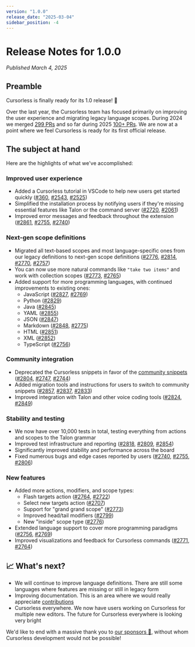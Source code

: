 ```yaml
---
version: "1.0.0"
release_date: "2025-03-04"
sidebar_position: -4
---
```


# Release Notes for 1.0.0

_Published March 4, 2025_

## Preamble

Cursorless is finally ready for its 1.0 release! 🎉

Over the last year, the Cursorless team has focused primarily on improving the user experience and migrating legacy language scopes. During 2024 we merged [299 PRs](https://github.com/cursorless-dev/cursorless/pulls?q=merged%3A2024+sort%3Aupdated-asc+) and so far during 2025 [100+ PRs](https://github.com/cursorless-dev/cursorless/pulls?q=merged%3A2025+sort%3Aupdated-asc+). We are now at a point where we feel Cursorless is ready for its first official release.

## The subject at hand

Here are the highlights of what we've accomplished:

### Improved user experience

- Added a Cursorless tutorial in VSCode to help new users get started quickly ([#360](https://github.com/cursorless-dev/cursorless/pull/360), [#2543](https://github.com/cursorless-dev/cursorless/pull/2543), [#2525](https://github.com/cursorless-dev/cursorless/pull/2525))
- Simplified the installation process by notifying users if they're missing essential features like Talon or the command server ([#2720](https://github.com/cursorless-dev/cursorless/pull/2720), [#2061](https://github.com/cursorless-dev/cursorless/pull/2061))
- Improved error messages and feedback throughout the extension ([#2861](https://github.com/cursorless-dev/cursorless/pull/2861), [#2755](https://github.com/cursorless-dev/cursorless/pull/2755), [#2740](https://github.com/cursorless-dev/cursorless/pull/2740))

### Next-gen scope definitions

- Migrated all text-based scopes and most language-specific ones from our legacy definitions to next-gen scope definitions ([#2776](https://github.com/cursorless-dev/cursorless/pull/2776), [#2814](https://github.com/cursorless-dev/cursorless/pull/2814), [#2770](https://github.com/cursorless-dev/cursorless/pull/2770), [#2757](https://github.com/cursorless-dev/cursorless/pull/2757))
- You can now use more natural commands like `"take two items"` and work with collection scopes ([#2773](https://github.com/cursorless-dev/cursorless/pull/2773), [#2765](https://github.com/cursorless-dev/cursorless/pull/2765))
- Added support for more programming languages, with continued improvements to existing ones:
  - JavaScript ([#2827](https://github.com/cursorless-dev/cursorless/pull/2827), [#2769](https://github.com/cursorless-dev/cursorless/pull/2769))
  - Python ([#2829](https://github.com/cursorless-dev/cursorless/pull/2829))
  - Java ([#2845](https://github.com/cursorless-dev/cursorless/pull/2845))
  - YAML ([#2855](https://github.com/cursorless-dev/cursorless/pull/2855))
  - JSON ([#2847](https://github.com/cursorless-dev/cursorless/pull/2847))
  - Markdown ([#2848](https://github.com/cursorless-dev/cursorless/pull/2848), [#2775](https://github.com/cursorless-dev/cursorless/pull/2775))
  - HTML ([#2851](https://github.com/cursorless-dev/cursorless/pull/2851))
  - XML ([#2852](https://github.com/cursorless-dev/cursorless/pull/2852))
  - TypeScript ([#2756](https://github.com/cursorless-dev/cursorless/pull/2756))

### Community integration

- Deprecated the Cursorless snippets in favor of the [community snippets](https://github.com/talonhub/community/tree/f7e5f9696c7ed6e78e8488c8b7fb1c6bbcc25779/core/snippets) ([#2804](https://github.com/cursorless-dev/cursorless/pull/2804), [#2747](https://github.com/cursorless-dev/cursorless/pull/2747), [#2744](https://github.com/cursorless-dev/cursorless/pull/2744))
- Added migration tools and instructions for users to switch to community snippets ([#2857](https://github.com/cursorless-dev/cursorless/pull/2857), [#2837](https://github.com/cursorless-dev/cursorless/pull/2837), [#2833](https://github.com/cursorless-dev/cursorless/pull/2833))
- Improved integration with Talon and other voice coding tools ([#2824](https://github.com/cursorless-dev/cursorless/pull/2824), [#2849](https://github.com/cursorless-dev/cursorless/pull/2849))

### Stability and testing

- We now have over 10,000 tests in total, testing everything from actions and scopes to the Talon grammar
- Improved test infrastructure and reporting ([#2818](https://github.com/cursorless-dev/cursorless/pull/2818), [#2809](https://github.com/cursorless-dev/cursorless/pull/2809), [#2854](https://github.com/cursorless-dev/cursorless/pull/2854))
- Significantly improved stability and performance across the board
- Fixed numerous bugs and edge cases reported by users ([#2740](https://github.com/cursorless-dev/cursorless/pull/2740), [#2755](https://github.com/cursorless-dev/cursorless/pull/2755), [#2806](https://github.com/cursorless-dev/cursorless/pull/2806))

### New features

- Added more actions, modifiers, and scope types:
  - Flash targets action ([#2764](https://github.com/cursorless-dev/cursorless/pull/2764), [#2722](https://github.com/cursorless-dev/cursorless/pull/2722))
  - Select new targets action ([#2707](https://github.com/cursorless-dev/cursorless/pull/2707))
  - Support for "grand grand scope" ([#2773](https://github.com/cursorless-dev/cursorless/pull/2773))
  - Improved head/tail modifiers ([#2799](https://github.com/cursorless-dev/cursorless/pull/2799))
  - New "inside" scope type ([#2776](https://github.com/cursorless-dev/cursorless/pull/2776))
- Extended language support to cover more programming paradigms ([#2756](https://github.com/cursorless-dev/cursorless/pull/2756), [#2769](https://github.com/cursorless-dev/cursorless/pull/2769))  
- Improved visualizations and feedback for Cursorless commands ([#2771](https://github.com/cursorless-dev/cursorless/pull/2771), [#2764](https://github.com/cursorless-dev/cursorless/pull/2764))

## 📈 What's next?

- We will continue to improve language definitions. There are still some languages where features are missing or still in legacy form
- Improving documentation. This is an area where we would really appreciate [contributions](https://github.com/cursorless-dev/cursorless/issues?q=is%3Aissue%20state%3Aopen%20label%3Adocumentation)
- Cursorless everywhere. We now have users working on Cursorless for multiple new editors. The future for Cursorless everywhere is looking very bright

We'd like to end with a massive thank you to [our sponsors 🎉](https://github.com/sponsors/pokey), without whom Cursorless development would not be possible!